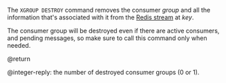 The `XGROUP DESTROY` command removes the consumer _group_ and all the information that's associated with it from the [Redis stream](/docs/data-types/streams) at _key_.

The consumer group will be destroyed even if there are active consumers, and pending messages, so make sure to call this command only when needed.

@return

@integer-reply: the number of destroyed consumer groups (0 or 1).
